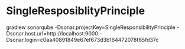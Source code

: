 # SingleResposiblityPrinciple










gradlew sonarqube 
  -Dsonar.projectKey=SingleResponsibilityPrinciple 
  -Dsonar.host.url=http://localhost:9000 
  -Dsonar.login=c0aa40891849e67ef673d3b164472078f65fd37c